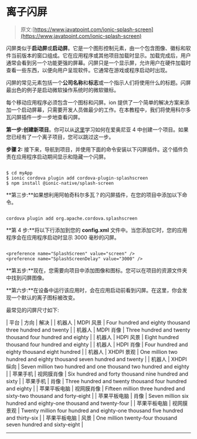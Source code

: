 # 离子闪屏

> 原文:[https://www.javatpoint.com/ionic-splash-screen](https://www.javatpoint.com/ionic-splash-screen)

闪屏类似于**启动屏**或**启动屏**。它是一个图形控制元素，由一个包含图像、徽标和软件当前版本的窗口组成。它在应用程序或其他项目加载时显示。加载完成后，用户通常会看到另一个功能更强的屏幕。闪屏只是一个显示屏，允许用户在硬件加载时查看一些东西，以便向用户呈现软件。它通常在游戏或程序启动时出现。

闪屏的常见元素包括一个**公司名称**和**标志**或一个指示人们将使用什么的标题。闪屏最出色的例子是启动微软操作系统时的微软徽标。

每个移动应用程序必须包含一个图标和闪屏。ion 提供了一个简单的解决方案来添加一个启动屏幕，只需要开发人员做最少的工作。在本教程中，我们将使用科尔多瓦闪屏插件一步一步地查看闪屏。

**第一步:**创建**新项目**。你可以从[这里](ionic-installation)学习如何在爱奥尼亚 4 中创建一个项目。如果您已经有了一个离子项目，您可以跳过这一步。

**步骤 2:** 接下来，导航到项目，并使用下面的命令安装以下闪屏插件。这个插件负责在应用程序启动期间显示和隐藏一个闪屏。

```

$ cd myApp
$ ionic cordova plugin add cordova-plugin-splashscreen
$ npm install @ionic-native/splash-screen

```

**第三步:**如果想利用阿帕奇科尔多瓦？的闪屏插件，在您的项目中添加以下命令。

```

cordova plugin add org.apache.cordova.splashscreen

```

**第 4 步:**将以下行添加到您的 **config.xml** 文件中。当您添加它时，您的应用程序会在应用程序启动时显示 3000 毫秒的闪屏。

```

<preference name="SplashScreen" value="screen" />
<preference name="SplashScreenDelay" value="3000" />

```

**第五步:**现在，您需要向项目中添加图像和图标。您可以在项目的资源文件夹中找到闪屏图像。

**第六步:**在设备中运行该应用时，会在应用启动前看到闪屏。在这里，你会发现一个默认的离子图标被改变。

最常见的闪屏尺寸如下:

| 平台 | 方向 | 解决 |
| 机器人 | MDPI 风景 | Four hundred and eighty thousand three hundred and twenty |
| 机器人 | MDPI 肖像 | Three hundred and twenty thousand four hundred and eighty |
| 机器人 | HDPI 风景 | Eight hundred thousand four hundred and eighty |
| 机器人 | HDPI 肖像 | Four hundred and eighty thousand eight hundred |
| 机器人 | XHDPI 景观 | One million two hundred and eighty thousand seven hundred and twenty |
| 机器人 | XHDPI 纵向 | Seven million two hundred and one thousand two hundred and eighty |
| 苹果手机 | 视网膜肖像 | Six hundred and forty thousand nine hundred and sixty |
| 苹果手机 | 肖像 | Three hundred and twenty thousand four hundred and eighty |
| 苹果平板电脑 | 视网膜肖像 | Fifteen million three hundred and sixty-two thousand and forty-eight |
| 苹果平板电脑 | 肖像 | Seven million six hundred and eighty-one thousand and twenty-four |
| 苹果平板电脑 | 视网膜景观 | Twenty million four hundred and eighty-one thousand five hundred and thirty-six |
| 苹果平板电脑 | 风景 | One million twenty-four thousand seven hundred and sixty-eight |

* * *